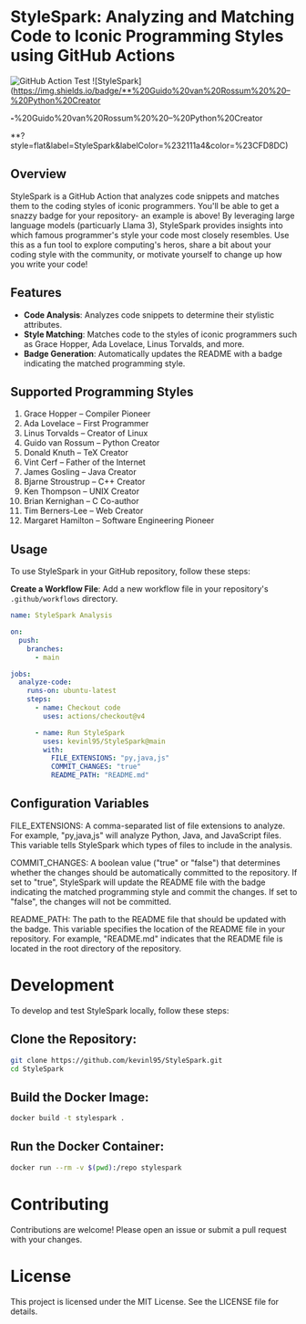 # StyleSpark: Analyzing and Matching Code to Iconic Programming Styles using GitHub Actions

![GitHub Action Test](https://github.com/actions/hello-world-docker-action/actions/workflows/ci.yml/badge.svg)
![StyleSpark](https://img.shields.io/badge/**%20Guido%20van%20Rossum%20%20–%20Python%20Creator

**-**%20Guido%20van%20Rossum%20%20–%20Python%20Creator

**?style=flat&label=StyleSpark&labelColor=%232111a4&color=%23CFD8DC)

## Overview

StyleSpark is a GitHub Action that analyzes code snippets and matches them to the coding styles of iconic programmers. You'll be able to get a snazzy badge for your repository- an example is above! By leveraging large language models (particuarly Llama 3), StyleSpark provides insights into which famous programmer's style your code most closely resembles. Use this as a fun tool to explore computing's heros, share a bit about your coding style with the community, or motivate yourself to change up how you write your code!

## Features

- **Code Analysis**: Analyzes code snippets to determine their stylistic attributes.
- **Style Matching**: Matches code to the styles of iconic programmers such as Grace Hopper, Ada Lovelace, Linus Torvalds, and more.
- **Badge Generation**: Automatically updates the README with a badge indicating the matched programming style.

## Supported Programming Styles

1. Grace Hopper – Compiler Pioneer
2. Ada Lovelace – First Programmer
3. Linus Torvalds – Creator of Linux
4. Guido van Rossum – Python Creator
5. Donald Knuth – TeX Creator
6. Vint Cerf – Father of the Internet
7. James Gosling – Java Creator
8. Bjarne Stroustrup – C++ Creator
9. Ken Thompson – UNIX Creator
10. Brian Kernighan – C Co-author
11. Tim Berners-Lee – Web Creator
12. Margaret Hamilton – Software Engineering Pioneer

## Usage

To use StyleSpark in your GitHub repository, follow these steps:

**Create a Workflow File**: Add a new workflow file in your repository's `.github/workflows` directory.

```yaml
name: StyleSpark Analysis

on:
  push:
    branches:
      - main

jobs:
  analyze-code:
    runs-on: ubuntu-latest
    steps:
      - name: Checkout code
        uses: actions/checkout@v4

      - name: Run StyleSpark
        uses: kevinl95/StyleSpark@main
        with:
          FILE_EXTENSIONS: "py,java,js"
          COMMIT_CHANGES: "true"
          README_PATH: "README.md"
```

## Configuration Variables

FILE_EXTENSIONS: A comma-separated list of file extensions to analyze. For example, "py,java,js" will analyze Python, Java, and JavaScript files. This variable tells StyleSpark which types of files to include in the analysis.

COMMIT_CHANGES: A boolean value ("true" or "false") that determines whether the changes should be automatically committed to the repository. If set to "true", StyleSpark will update the README file with the badge indicating the matched programming style and commit the changes. If set to "false", the changes will not be committed.

README_PATH: The path to the README file that should be updated with the badge. This variable specifies the location of the README file in your repository. For example, "README.md" indicates that the README file is located in the root directory of the repository.

# Development

To develop and test StyleSpark locally, follow these steps:

## Clone the Repository:

```bash
git clone https://github.com/kevinl95/StyleSpark.git
cd StyleSpark
```

## Build the Docker Image:

```bash
docker build -t stylespark .
```

## Run the Docker Container:

```bash
docker run --rm -v $(pwd):/repo stylespark
```

# Contributing

Contributions are welcome! Please open an issue or submit a pull request with your changes.

# License
This project is licensed under the MIT License. See the LICENSE file for details.
